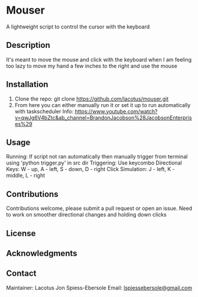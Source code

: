 #  Mouser
A lightweight script to control the cursor with the keyboard

## Description
It's meant to move the mouse and click with the keyboard when I am feeling too lazy to 
move my hand a few inches to the right and use the mouse

## Installation
1. Clone the repo: git clone https://github.com/lacotus/mouser.git
2. From here you can either manually run it or set it up to run automatically with taskscheduler
   Info: https://www.youtube.com/watch?v=qwJg6V4bZtc&ab_channel=BrandonJacobson%28JacobsonEnterprises%29

## Usage
Running:            If script not ran automatically then manually trigger from terminal using 'python trigger.py' in src dir
Triggering:         Use keycombo <alt><shift><j>
Directional Keys:   W - up, A - left, S - down, D - right
Click Simulation:   J - left, K - middle, L - right

## Contributions
Contributions welcome, please submit a pull request or open an issue. Need to work on smoother directional changes
and holding down clicks

## License
## Acknowledgments

## Contact
Maintainer: Lacotus Jon Spiess-Ebersole
Email:      lspiessebersole@gmail.com

